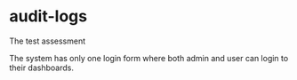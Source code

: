 # audit-logs
The test assessment

The system has only one login form where both admin and user can login to
their dashboards.
